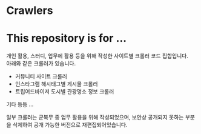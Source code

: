 Crawlers
=======

# This repository is for ...
개인 활용, 스터디, 업무에 활용 등을 위해 작성한 사이트별 크롤러 코드 집합입니다.  
아래와 같은 크롤러가 있습니다.

   - 커뮤니티 사이트 크롤러
   - 인스타그램 해시태그별 게시물 크롤러
   - 트립어드바이저 도시별 관광명소 정보 크롤러

기타 등등 ...

일부 크롤러는 군복무 중 업무 활용을 위해 작성되었으며, 
보안상 공개되지 못하는 부분을 삭제하여 공개 가능한 버전으로 재편집되어있습니다.
